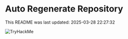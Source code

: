 # Auto Regenerate Repository

This README was last updated: 2025-03-28 22:27:32

 ![TryHackMe](https://tryhackme.com/badge/533634)